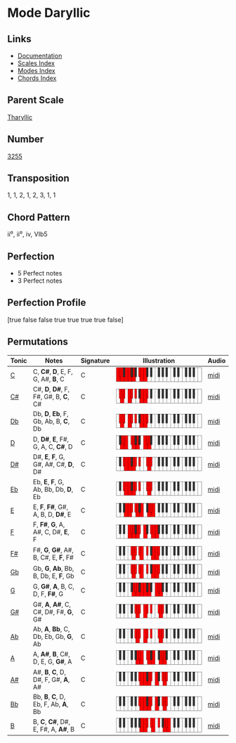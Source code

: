 # Mode Daryllic

## Links

- [Documentation](README.md)
- [Scales Index](Scales.md)
- [Modes Index](Modes.md)
- [Chords Index](Chords.md)

## Parent Scale

[Tharyllic](ScaleTharyllic.md)

## Number

[3255](https://ianring.com/musictheory/scales/3255)

## Transposition

1, 1, 2, 1, 2, 3, 1, 1

## Chord Pattern

ii⁰, ii⁰, iv, VIb5

## Perfection

- 5 Perfect notes
- 3 Perfect notes

## Perfection Profile

[true false false true true true true false]

## Permutations

| Tonic | Notes | Signature | Illustration | Audio |
|-------|-------|-----------|--------------|-------|
| [C](ModeCNaturalDaryllic.md) | C, **C#**, **D**, E, F, G, A#, **B**, C | C | ![CNaturalDaryllic](ModeCNaturalDaryllic.png) | [midi](https://github.com/edipermadi/music/blob/main/docs/ModeCNaturalDaryllic.mid?raw=true) |
| [C#](ModeCSharpDaryllic.md) | C#, **D**, **D#**, F, F#, G#, B, **C**, C# | C | ![CSharpDaryllic](ModeCSharpDaryllic.png) | [midi](https://github.com/edipermadi/music/blob/main/docs/ModeCSharpDaryllic.mid?raw=true) |
| [Db](ModeDFlatDaryllic.md) | Db, **D**, **Eb**, F, Gb, Ab, B, **C**, Db | C | ![DFlatDaryllic](ModeDFlatDaryllic.png) | [midi](https://github.com/edipermadi/music/blob/main/docs/ModeDFlatDaryllic.mid?raw=true) |
| [D](ModeDNaturalDaryllic.md) | D, **D#**, **E**, F#, G, A, C, **C#**, D | C | ![DNaturalDaryllic](ModeDNaturalDaryllic.png) | [midi](https://github.com/edipermadi/music/blob/main/docs/ModeDNaturalDaryllic.mid?raw=true) |
| [D#](ModeDSharpDaryllic.md) | D#, **E**, **F**, G, G#, A#, C#, **D**, D# | C | ![DSharpDaryllic](ModeDSharpDaryllic.png) | [midi](https://github.com/edipermadi/music/blob/main/docs/ModeDSharpDaryllic.mid?raw=true) |
| [Eb](ModeEFlatDaryllic.md) | Eb, **E**, **F**, G, Ab, Bb, Db, **D**, Eb | C | ![EFlatDaryllic](ModeEFlatDaryllic.png) | [midi](https://github.com/edipermadi/music/blob/main/docs/ModeEFlatDaryllic.mid?raw=true) |
| [E](ModeENaturalDaryllic.md) | E, **F**, **F#**, G#, A, B, D, **D#**, E | C | ![ENaturalDaryllic](ModeENaturalDaryllic.png) | [midi](https://github.com/edipermadi/music/blob/main/docs/ModeENaturalDaryllic.mid?raw=true) |
| [F](ModeFNaturalDaryllic.md) | F, **F#**, **G**, A, A#, C, D#, **E**, F | C | ![FNaturalDaryllic](ModeFNaturalDaryllic.png) | [midi](https://github.com/edipermadi/music/blob/main/docs/ModeFNaturalDaryllic.mid?raw=true) |
| [F#](ModeFSharpDaryllic.md) | F#, **G**, **G#**, A#, B, C#, E, **F**, F# | C | ![FSharpDaryllic](ModeFSharpDaryllic.png) | [midi](https://github.com/edipermadi/music/blob/main/docs/ModeFSharpDaryllic.mid?raw=true) |
| [Gb](ModeGFlatDaryllic.md) | Gb, **G**, **Ab**, Bb, B, Db, E, **F**, Gb | C | ![GFlatDaryllic](ModeGFlatDaryllic.png) | [midi](https://github.com/edipermadi/music/blob/main/docs/ModeGFlatDaryllic.mid?raw=true) |
| [G](ModeGNaturalDaryllic.md) | G, **G#**, **A**, B, C, D, F, **F#**, G | C | ![GNaturalDaryllic](ModeGNaturalDaryllic.png) | [midi](https://github.com/edipermadi/music/blob/main/docs/ModeGNaturalDaryllic.mid?raw=true) |
| [G#](ModeGSharpDaryllic.md) | G#, **A**, **A#**, C, C#, D#, F#, **G**, G# | C | ![GSharpDaryllic](ModeGSharpDaryllic.png) | [midi](https://github.com/edipermadi/music/blob/main/docs/ModeGSharpDaryllic.mid?raw=true) |
| [Ab](ModeAFlatDaryllic.md) | Ab, **A**, **Bb**, C, Db, Eb, Gb, **G**, Ab | C | ![AFlatDaryllic](ModeAFlatDaryllic.png) | [midi](https://github.com/edipermadi/music/blob/main/docs/ModeAFlatDaryllic.mid?raw=true) |
| [A](ModeANaturalDaryllic.md) | A, **A#**, **B**, C#, D, E, G, **G#**, A | C | ![ANaturalDaryllic](ModeANaturalDaryllic.png) | [midi](https://github.com/edipermadi/music/blob/main/docs/ModeANaturalDaryllic.mid?raw=true) |
| [A#](ModeASharpDaryllic.md) | A#, **B**, **C**, D, D#, F, G#, **A**, A# | C | ![ASharpDaryllic](ModeASharpDaryllic.png) | [midi](https://github.com/edipermadi/music/blob/main/docs/ModeASharpDaryllic.mid?raw=true) |
| [Bb](ModeBFlatDaryllic.md) | Bb, **B**, **C**, D, Eb, F, Ab, **A**, Bb | C | ![BFlatDaryllic](ModeBFlatDaryllic.png) | [midi](https://github.com/edipermadi/music/blob/main/docs/ModeBFlatDaryllic.mid?raw=true) |
| [B](ModeBNaturalDaryllic.md) | B, **C**, **C#**, D#, E, F#, A, **A#**, B | C | ![BNaturalDaryllic](ModeBNaturalDaryllic.png) | [midi](https://github.com/edipermadi/music/blob/main/docs/ModeBNaturalDaryllic.mid?raw=true) |
